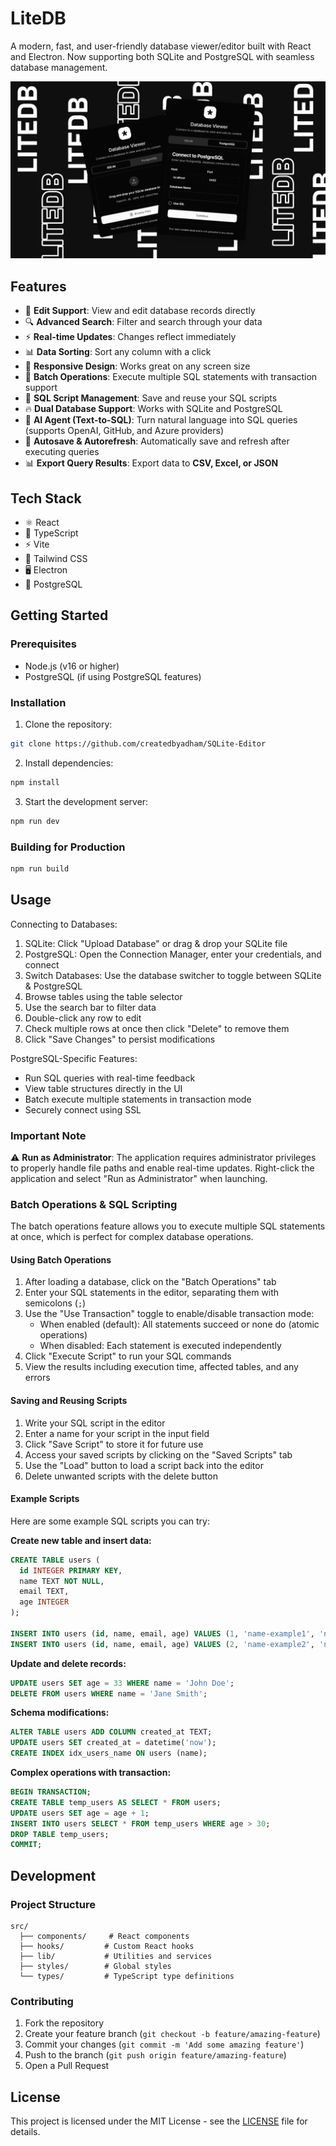 # LiteDB

A modern, fast, and user-friendly database viewer/editor built with React and Electron. Now supporting both SQLite and PostgreSQL with seamless database management.

![LiteDB](./Litedb.png)

## Features

- 📝 **Edit Support**: View and edit database records directly
- 🔍 **Advanced Search**: Filter and search through your data
- ⚡ **Real-time Updates**: Changes reflect immediately
- 📊 **Data Sorting**: Sort any column with a click
- 📱 **Responsive Design**: Works great on any screen size
- 🔄 **Batch Operations**: Execute multiple SQL statements with transaction support
- 📜 **SQL Script Management**: Save and reuse your SQL scripts
- 🔥 **Dual Database Support**: Works with SQLite and PostgreSQL
- 🤖 **AI Agent (Text-to-SQL)**: Turn natural language into SQL queries (supports OpenAI, GitHub, and Azure providers)
- 💾 **Autosave & Autorefresh**: Automatically save and refresh after executing queries
- 📊 **Export Query Results**: Export data to **CSV, Excel, or JSON**

## Tech Stack

- ⚛️ React
- 🔷 TypeScript
- ⚡ Vite
- 🎨 Tailwind CSS
- 🖥️ Electron
- 🐘 PostgreSQL

## Getting Started

### Prerequisites

- Node.js (v16 or higher)
- PostgreSQL (if using PostgreSQL features)

### Installation

1. Clone the repository:
```bash
git clone https://github.com/createdbyadham/SQLite-Editor
```

2. Install dependencies:
```bash
npm install
```

3. Start the development server:
```bash
npm run dev
```

### Building for Production

```bash
npm run build
```

## Usage

Connecting to Databases:
1. SQLite: Click "Upload Database" or drag & drop your SQLite file
2. PostgreSQL: Open the Connection Manager, enter your credentials, and connect
3. Switch Databases: Use the database switcher to toggle between SQLite & PostgreSQL
4. Browse tables using the table selector
5. Use the search bar to filter data
6. Double-click any row to edit
7. Check multiple rows at once then click "Delete" to remove them
8. Click "Save Changes" to persist modifications

PostgreSQL-Specific Features:
- Run SQL queries with real-time feedback
- View table structures directly in the UI
- Batch execute multiple statements in transaction mode
- Securely connect using SSL

### Important Note
⚠️ **Run as Administrator**: The application requires administrator privileges to properly handle file paths and enable real-time updates. Right-click the application and select "Run as Administrator" when launching.

### Batch Operations & SQL Scripting

The batch operations feature allows you to execute multiple SQL statements at once, which is perfect for complex database operations.

#### Using Batch Operations

1. After loading a database, click on the "Batch Operations" tab
2. Enter your SQL statements in the editor, separating them with semicolons (`;`)
3. Use the "Use Transaction" toggle to enable/disable transaction mode:
   - When enabled (default): All statements succeed or none do (atomic operations)
   - When disabled: Each statement is executed independently
4. Click "Execute Script" to run your SQL commands
5. View the results including execution time, affected tables, and any errors

#### Saving and Reusing Scripts

1. Write your SQL script in the editor
2. Enter a name for your script in the input field
3. Click "Save Script" to store it for future use
4. Access your saved scripts by clicking on the "Saved Scripts" tab
5. Use the "Load" button to load a script back into the editor
6. Delete unwanted scripts with the delete button

#### Example Scripts

Here are some example SQL scripts you can try:

**Create new table and insert data:**
```sql
CREATE TABLE users (
  id INTEGER PRIMARY KEY,
  name TEXT NOT NULL,
  email TEXT,
  age INTEGER
);

INSERT INTO users (id, name, email, age) VALUES (1, 'name-example1', 'name1@example.com', 32);
INSERT INTO users (id, name, email, age) VALUES (2, 'name-example2', 'name2@example.com', 28);
```

**Update and delete records:**
```sql
UPDATE users SET age = 33 WHERE name = 'John Doe';
DELETE FROM users WHERE name = 'Jane Smith';
```

**Schema modifications:**
```sql
ALTER TABLE users ADD COLUMN created_at TEXT;
UPDATE users SET created_at = datetime('now');
CREATE INDEX idx_users_name ON users (name);
```

**Complex operations with transaction:**
```sql
BEGIN TRANSACTION;
CREATE TABLE temp_users AS SELECT * FROM users;
UPDATE users SET age = age + 1;
INSERT INTO users SELECT * FROM temp_users WHERE age > 30;
DROP TABLE temp_users;
COMMIT;
```

## Development

### Project Structure

```
src/
  ├── components/     # React components
  ├── hooks/         # Custom React hooks
  ├── lib/           # Utilities and services
  ├── styles/        # Global styles
  └── types/         # TypeScript type definitions
```

### Contributing

1. Fork the repository
2. Create your feature branch (`git checkout -b feature/amazing-feature`)
3. Commit your changes (`git commit -m 'Add some amazing feature'`)
4. Push to the branch (`git push origin feature/amazing-feature`)
5. Open a Pull Request

## License

This project is licensed under the MIT License - see the [LICENSE](LICENSE) file for details.
